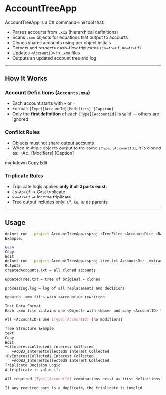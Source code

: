 # AccountTreeApp

AccountTreeApp is a C# command-line tool that:
- Parses accounts from `.xxa` (hierarchical definitions)
- Scans `.xmo` objects for equations that output to accounts
- Clones shared accounts using per-object initials
- Detects and respects cash-flow triplicates (`Co+Ap+Cf`, `Rv+Ar+Cf`)
- Updates `<AccountID>` in `.xmo` files
- Outputs an updated account tree and log

---

## How It Works

### Account Definitions (`Accounts.xxa`)
- Each account starts with `+` or `-`
- Format: `[Type][AccountId][Modifiers] [Caption]`
- Only the **first definition** of each `[Type][AccountId]` is valid — others are ignored

### Conflict Rules
- Objects must not share output accounts
- When multiple objects output to the same `[Type][AccountId]`, it is cloned as:
+Ac<Initials>_<AccountId> [Modifiers] [Caption]

markdown
Copy
Edit

### Triplicate Rules
- Triplicate logic applies **only if all 3 parts exist**:
- `Co+Ap+Cf` → Cost triplicate
- `Rv+Ar+Cf` → Income triplicate
- Tree output includes only: `Cf`, `Co`, `Rv` as parents

---

## Usage

```bash
dotnet run --project AccountTreeApp.csproj <TreeFile> <AccountsDir> <DatabaseDir>
Example:

bash
Copy
Edit
dotnet run --project AccountTreeApp.csproj tree.txt AccountsDir _extracted
Outputs
createdAccounts.txt – all cloned accounts

updatedTree.txt – tree of original → clones

processing.log – log of all replacements and decisions

Updated .xmo files with <AccountID> rewritten

Test Data Format
Each .xmo file contains one <Object> with <Name> and many <AccountID> tags

All <AccountID>s use [Type][AccountId] (no modifiers)

Tree Structure Example
text
Copy
Edit
+CfInterestCollected$ Interest Collected
   +AcOBJ_InterestCollected$ Interest Collected
+RvInterestCollected$ Interest Collected
   +AcOBJ_InterestCollected$ Interest Collected
Triplicate Decision Logic
A triplicate is valid if:

All required [Type][AccountId] combinations exist as first definitions

If any required part is a duplicate, the triplicate is invalid

